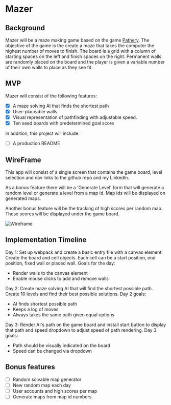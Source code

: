 # Mazer

## Background

Mazer will be a maze making game based on the game [Pathery](www.pathery.com). The objective of the game is the create a maze that takes the computer the highest number of moves to finish. The board is a grid with a column of starting spaces on the left and finish spaces on the right. Permanent walls are randomly placed on the board and the player is given a variable number of their own walls to place as they see fit.

## MVP

Mazer will consist of the following features:
* [x] A maze solving AI that finds the shortest path
* [x] User-placeable walls
* [x] Visual representation of pathfinding with adjustable speed.
* [x] Ten seed boards with predetermined goal score

In addition, this project will include:
* [ ] A production README


## WireFrame

This app will consist of a single screen that contains the game board, level selection and nav links to the github repo and my LinkedIn.

As a bonus feature there will be a 'Generate Level' form that will generate a random level or generate a level from a map id. Map ids will be displayed on generated maps.

Another bonus feature will be the tracking of high scores per random map. These scores will be displayed under the game board.

![Wireframe](wireframe.png)

## Implementation Timeline

Day 1: Set up webpack and create a basic entry file with a canvas element. Create the board and cell objects. Each cell can be a start position, end position, fixed wall or placed wall. Goals for the day:

* Render walls to the canvas element
* Enable mouse clicks to add and remove walls

Day 2: Create maze solving AI that will find the shortest possible path. Create 10 levels and find their best possible solutions. Day 2 goals:

* AI finds shortest possible path
* Keeps a log of moves
* Always takes the same path given equal options

Day 3: Render AI's path on the game board and install start button to display that path and speed dropdown to adjust speed of path rendering. Day 3 goals:

* Path should be visually indicated on the board
* Speed can be changed via dropdown

## Bonus features

* [ ] Random solvable map generator
* [ ] New random map each day
* [ ] User accounts and high scores per map
* [ ] Generate maps from map id numbers
